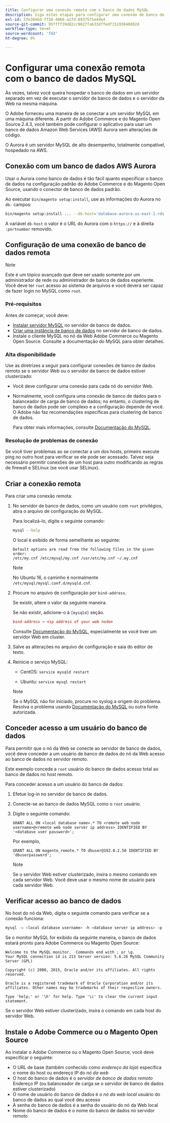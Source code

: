 ```yaml
---
title: Configurar uma conexão remota com o banco de dados MySQL
description: Siga estas etapas para configurar uma conexão de banco de dados remota para instalações locais do Adobe Commerce e do Magento Open Source.
exl-id: 5fe304bd-ff38-4066-a1fd-8937575e4de4
source-git-commit: 95ffff39d82cc9027fa633dffedf15193040802d
workflow-type: tm+mt
source-wordcount: '743'
ht-degree: 0%

---
```


# Configurar uma conexão remota com o banco de dados MySQL

Às vezes, talvez você queira hospedar o banco de dados em um servidor separado em vez de executar o servidor de banco de dados e o servidor da Web na mesma máquina.

O Adobe forneceu uma maneira de se conectar a um servidor MySQL em uma máquina diferente. A partir do Adobe Commerce e do Magento Open Source 2.4.3, você também pode configurar o aplicativo para usar um banco de dados Amazon Web Services (AWS) Aurora sem alterações de código.

O Aurora é um servidor MySQL de alto desempenho, totalmente compatível, hospedado na AWS.

## Conexão com um banco de dados AWS Aurora

Usar o Aurora como banco de dados é tão fácil quanto especificar o banco de dados na configuração padrão do Adobe Commerce e do Magento Open Source, usando o conector de banco de dados padrão.

Ao executar `bin/magento setup:install`, use as informações do Aurora no `db-` campos:

```bash
bin/magento setup:install ... --db-host='database-aurora.us-east-1.rds.amazonaws.com' --db-name='magento2' --db-user='username' --db-password='password' ...
```

A variável `db-host` o valor é o URL do Aurora com o `https://` e à direita `:portnumber`  removido.

## Configuração de uma conexão de banco de dados remota

>[!NOTE]
>
>Este é um tópico avançado que deve ser usado somente por um administrador de rede ou administrador de banco de dados experiente. Você deve ter `root` acesso ao sistema de arquivos e você deverá ser capaz de fazer login no MySQL como `root`.

### Pré-requisitos

Antes de começar, você deve:

* [Instalar servidor MySQL](mysql.md) no servidor de banco de dados.
* [Criar uma instância de banco de dados](mysql.md#configuring-the-database-instance) no servidor de banco de dados.
* Instale o cliente MySQL no nó da Web Adobe Commerce ou Magento Open Source. Consulte a documentação do MySQL para obter detalhes.

### Alta disponibilidade

Use as diretrizes a seguir para configurar conexões de banco de dados remoto se o servidor Web ou o servidor de banco de dados estiver clusterizado:

* Você deve configurar uma conexão para cada nó do servidor Web.
* Normalmente, você configura uma conexão de banco de dados para o balanceador de carga de banco de dados; no entanto, o clustering de banco de dados pode ser complexo e a configuração depende de você. O Adobe não faz recomendações específicas para clustering de banco de dados.

  Para obter mais informações, consulte [Documentação do MySQL](https://dev.mysql.com/doc/refman/5.6/en/mysql-cluster.html).

### Resolução de problemas de conexão

Se você tiver problemas ao se conectar a um dos hosts, primeiro execute ping no outro host para verificar se ele pode ser acessado. Talvez seja necessário permitir conexões de um host para outro modificando as regras de firewall e SELinux (se você usar SELinux).

## Criar a conexão remota

Para criar uma conexão remota:

1. No servidor de banco de dados, como um usuário com `root` privilégios, abra o arquivo de configuração do MySQL.

   Para localizá-lo, digite o seguinte comando:

   ```bash
   mysql --help
   ```

   O local é exibido de forma semelhante ao seguinte:

   ```terminal
   Default options are read from the following files in the given order:
   /etc/my.cnf /etc/mysql/my.cnf /usr/etc/my.cnf ~/.my.cnf
   ```

   >[!NOTE]
   >
   >No Ubuntu 16, o caminho é normalmente `/etc/mysql/mysql.conf.d/mysqld.cnf`.

1. Procure no arquivo de configuração por `bind-address`.

   Se existir, altere o valor da seguinte maneira.

   Se não existir, adicione-o à `[mysqld]` seção.

   ```conf
   bind-address = <ip address of your web node>
   ```

   Consulte [Documentação do MySQL](https://dev.mysql.com/doc/refman/5.6/en/server-options.html), especialmente se você tiver um servidor Web em cluster.

1. Salve as alterações no arquivo de configuração e saia do editor de texto.
1. Reinicie o serviço MySQL:

   * CentOS: `service mysqld restart`

   * Ubuntu: `service mysql restart`

   >[!NOTE]
   >
   >Se o MySQL não for iniciado, procure no syslog a origem do problema. Resolva o problema usando [Documentação do MySQL](https://dev.mysql.com/doc/refman/5.6/en/server-options.html#option_mysqld_bind-address) ou outra fonte autorizada.

## Conceder acesso a um usuário do banco de dados

Para permitir que o nó da Web se conecte ao servidor de banco de dados, você deve conceder a um usuário de banco de dados do nó da Web acesso ao banco de dados no servidor remoto.

Este exemplo concede a `root` usuário do banco de dados acesso total ao banco de dados no host remoto.

Para conceder acesso a um usuário do banco de dados:

1. Efetue log-in no servidor de banco de dados.
1. Conecte-se ao banco de dados MySQL como o `root` usuário.
1. Digite o seguinte comando:

   ```shell
   GRANT ALL ON <local database name>.* TO <remote web node username>@<remote web node server ip address> IDENTIFIED BY '<database user password>';
   ```

   Por exemplo,

   ```shell
   GRANT ALL ON magento_remote.* TO dbuser@192.0.2.50 IDENTIFIED BY 'dbuserpassword';
   ```

   >[!NOTE]
   >
   >Se o servidor Web estiver clusterizado, insira o mesmo comando em cada servidor Web. Você deve usar o mesmo nome de usuário para cada servidor Web.

## Verificar acesso ao banco de dados

No host do nó da Web, digite o seguinte comando para verificar se a conexão funciona:

```bash
mysql -u <local database username> -h <database server ip address> -p
```

Se o monitor MySQL for exibido da seguinte maneira, o banco de dados estará pronto para Adobe Commerce ou Magento Open Source:

```terminal
Welcome to the MySQL monitor.  Commands end with ; or \g.
Your MySQL connection id is 213 Server version: 5.6.26 MySQL Community Server (GPL)

Copyright (c) 2000, 2015, Oracle and/or its affiliates. All rights reserved.

Oracle is a registered trademark of Oracle Corporation and/or its affiliates. Other names may be trademarks of their respective owners.

Type 'help;' or '\h' for help. Type '\c' to clear the current input statement.
```

Se o servidor Web estiver clusterizado, insira o comando em cada host do servidor Web.

## Instale o Adobe Commerce ou o Magento Open Source

Ao instalar o Adobe Commerce ou o Magento Open Source, você deve especificar o seguinte:

* O URL de base (também conhecido como *endereço da loja*) especifica o nome do host ou endereço IP do *nó da web*
* O host do banco de dados é o *servidor de banco de dados remoto* Endereço IP (ou balanceador de carga se o servidor de banco de dados estiver clusterizado)
* O nome de usuário do banco de dados é o *nó da web local* usuário do banco de dados ao qual você deu acesso
* A senha do banco de dados é a senha do usuário do nó da Web local
* Nome do banco de dados é o nome do banco de dados no servidor remoto
